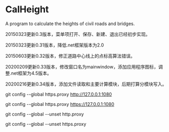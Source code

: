 # CalHeight
A program to calculate the heights of civil roads and bridges.

20150323更新0.3版本，菜单项打开、保存、新建、退出已经初步实现。

20150323更新0.31版本，降低.net框架版本为2.0

20150603更新0.32版本，修正道路中心线上的点标高算法错误。

20200209更新0.33版本，修改窗口名为mainwindow，添加应用程序图标，调整.net框架为4.5版本。

20200216更新0.34版本，添加文件读取和主要计算模块，后期打算分模块写入。

git config --global https.proxy http://127.0.0.1:1080

git config --global https.proxy https://127.0.0.1:1080

git config --global --unset http.proxy

git config --global --unset https.proxy
